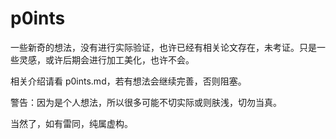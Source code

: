 # p0ints

一些新奇的想法，没有进行实际验证，也许已经有相关论文存在，未考证。只是一些灵感，或许后期会进行加工美化，也许不会。

相关介绍请看 p0ints.md，若有想法会继续完善，否则阻塞。

警告：因为是个人想法，所以很多可能不切实际或则肤浅，切勿当真。

当然了，如有雷同，纯属虚构。

